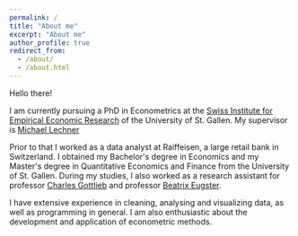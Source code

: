```yaml
---
permalink: /
title: "About me"
excerpt: "About me"
author_profile: true
redirect_from: 
  - /about/
  - /about.html
---
```


Hello there!

I am currently pursuing a PhD in Econometrics at the 
[Swiss Institute for Empirical Economic Research](https://sew.unisg.ch/) 
of the University of St. Gallen. My supervisor is 
[Michael Lechner](https://www.michael-lechner.eu/)

Prior to that I worked as a data analyst at Raiffeisen, a large retail bank in
Switzerland. I obtained my Bachelor's degree in Economics and my Master's
degree in Quantitative Economics and Finance from the University of St. Gallen.
During my studies, I also worked as a research assistant for professor
[Charles Gottlieb](https://sites.google.com/site/gottliebcharles/Charles-Gottlieb) 
and professor [Beatrix Eugster](https://www.beatrixeugster.ch/).

I have extensive experience in cleaning, analysing and visualizing data, as
well as programming in general. I am also enthusiastic about the development
and application of econometric methods.
